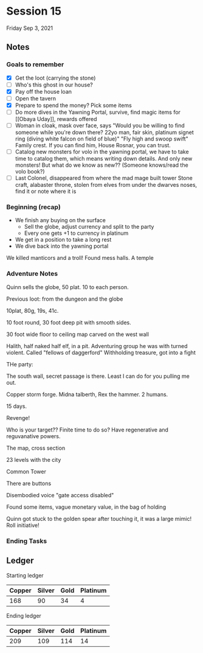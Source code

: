 # Session 15

Friday Sep 3, 2021

## Notes

### Goals to remember

- [x] Get the loot (carrying the stone)
- [ ] Who's this ghost in our house?
- [x] Pay off the house loan
- [ ] Open the tavern
- [x] Prepare to spend the money? Pick some items
- [ ] Do more dives in the Yawning Portal, survive, find magic items for [[Obaya Uday]], rewards offered
- [ ] Woman in cloak, mask over face, says "Would you be willing to find someone while you're down there? 22yo man, fair skin, platinum signet ring (diving white falcon on field of blue)" "Fly high and swoop swift" Family crest. If you can find him, House Rosnar, you can trust.
- [ ] Catalog new monsters for volo in the yawning portal, we have to take time to catalog them, which means writing down details. And only new monsters! But what do we know as new?? (Someone knows/read the volo book?)
- [ ] Last Colonel, disappeared from where the mad mage built tower
Stone craft, alabaster throne, stolen from elves from under the dwarves noses, find it or note where it is

### Beginning (recap)

- We finish any buying on the surface
	- Sell the globe, adjust currency and split to the party
	- Every one gets +1 to currency in platinum
- We get in a position to take a long rest
- We dive back into the yawning portal

We killed manticors and a troll!
Found mess halls. A temple


### Adventure Notes

Quinn sells the globe, 50 plat. 10 to each person.

Previous loot: from the dungeon and the globe

10plat, 80g, 19s, 41c.

10 foot round, 30 foot deep pit with smooth sides.

30 foot wide floor to ceiling map carved on the west wall

Halith, half naked half elf, in a pit. Adventuring group he was with turned violent. Called "fellows of daggerford" Withholding treasure, got into a fight

THe party:

The south wall, secret passage is there. Least I can do for you pulling me out.

Copper storm forge. Midna talberth, Rex the hammer. 2 humans.

15 days.

Revenge!

Who is your target?? Finite time to do so? Have regenerative and reguvanative powers.

The map, cross section

23 levels with the city

Common
Tower

There are buttons

Disembodied voice "gate access disabled"

Found some items, vague monetary value, in the bag of holding

Quinn got stuck to the golden spear after touching it, it was a large mimic! Roll initiative!

### Ending Tasks

## Ledger

Starting ledger

| Copper | Silver | Gold | Platinum |
| --- | --- | --- | --- |
| 168 | 90 | 34 | 4 |

Ending ledger

| Copper | Silver | Gold | Platinum |
| --- | --- | --- | --- |
| 209 | 109 | 114 | 14 |